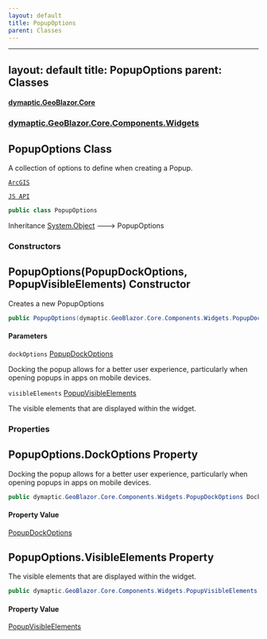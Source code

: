 ```yaml
---
layout: default
title: PopupOptions
parent: Classes
---
```

---
layout: default
title: PopupOptions
parent: Classes
---
#### [dymaptic.GeoBlazor.Core](index.html 'index')
### [dymaptic.GeoBlazor.Core.Components.Widgets](index.html#dymaptic.GeoBlazor.Core.Components.Widgets 'dymaptic.GeoBlazor.Core.Components.Widgets')

## PopupOptions Class

A collection of options to define when creating a Popup.  
<a target="_blank" href="https://developers.arcgis.com/javascript/latest/api-reference/esri-widgets-Popup.html">  
    ArcGIS  
    JS API  
</a>

```csharp
public class PopupOptions
```

Inheritance [System.Object](https://docs.microsoft.com/en-us/dotnet/api/System.Object 'System.Object') &#129106; PopupOptions
### Constructors

<a name='dymaptic.GeoBlazor.Core.Components.Widgets.PopupOptions.PopupOptions(dymaptic.GeoBlazor.Core.Components.Widgets.PopupDockOptions,dymaptic.GeoBlazor.Core.Components.Widgets.PopupVisibleElements)'></a>

## PopupOptions(PopupDockOptions, PopupVisibleElements) Constructor

Creates a new PopupOptions

```csharp
public PopupOptions(dymaptic.GeoBlazor.Core.Components.Widgets.PopupDockOptions? dockOptions=null, dymaptic.GeoBlazor.Core.Components.Widgets.PopupVisibleElements? visibleElements=null);
```
#### Parameters

<a name='dymaptic.GeoBlazor.Core.Components.Widgets.PopupOptions.PopupOptions(dymaptic.GeoBlazor.Core.Components.Widgets.PopupDockOptions,dymaptic.GeoBlazor.Core.Components.Widgets.PopupVisibleElements).dockOptions'></a>

`dockOptions` [PopupDockOptions](dymaptic.GeoBlazor.Core.Components.Widgets.PopupDockOptions.html 'dymaptic.GeoBlazor.Core.Components.Widgets.PopupDockOptions')

Docking the popup allows for a better user experience, particularly when opening popups in apps on mobile devices.

<a name='dymaptic.GeoBlazor.Core.Components.Widgets.PopupOptions.PopupOptions(dymaptic.GeoBlazor.Core.Components.Widgets.PopupDockOptions,dymaptic.GeoBlazor.Core.Components.Widgets.PopupVisibleElements).visibleElements'></a>

`visibleElements` [PopupVisibleElements](dymaptic.GeoBlazor.Core.Components.Widgets.PopupVisibleElements.html 'dymaptic.GeoBlazor.Core.Components.Widgets.PopupVisibleElements')

The visible elements that are displayed within the widget.
### Properties

<a name='dymaptic.GeoBlazor.Core.Components.Widgets.PopupOptions.DockOptions'></a>

## PopupOptions.DockOptions Property

Docking the popup allows for a better user experience, particularly when opening popups in apps on mobile devices.

```csharp
public dymaptic.GeoBlazor.Core.Components.Widgets.PopupDockOptions DockOptions { get; set; }
```

#### Property Value
[PopupDockOptions](dymaptic.GeoBlazor.Core.Components.Widgets.PopupDockOptions.html 'dymaptic.GeoBlazor.Core.Components.Widgets.PopupDockOptions')

<a name='dymaptic.GeoBlazor.Core.Components.Widgets.PopupOptions.VisibleElements'></a>

## PopupOptions.VisibleElements Property

The visible elements that are displayed within the widget.

```csharp
public dymaptic.GeoBlazor.Core.Components.Widgets.PopupVisibleElements VisibleElements { get; set; }
```

#### Property Value
[PopupVisibleElements](dymaptic.GeoBlazor.Core.Components.Widgets.PopupVisibleElements.html 'dymaptic.GeoBlazor.Core.Components.Widgets.PopupVisibleElements')

